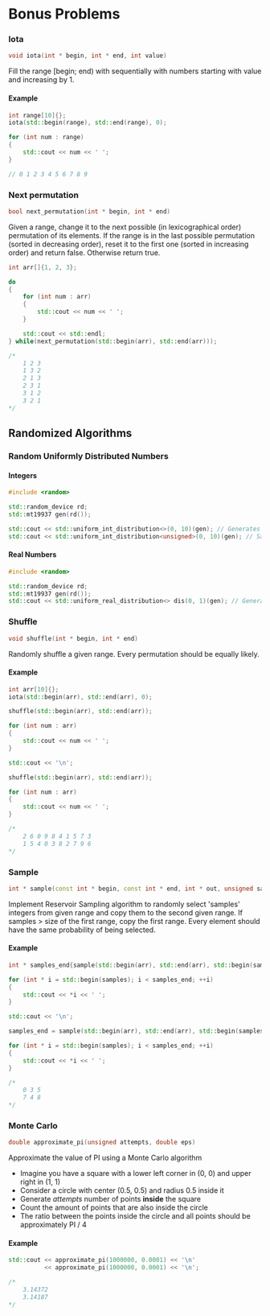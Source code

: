 # Bonus Problems

### Iota

```c++
void iota(int * begin, int * end, int value)
```

Fill the range [begin; end) with sequentially with numbers starting with value and increasing by 1.

#### Example

```c++
int range[10]{};
iota(std::begin(range), std::end(range), 0);

for (int num : range)
{
    std::cout << num << ' ';
}

// 0 1 2 3 4 5 6 7 8 9
```

### Next permutation

```c++
bool next_permutation(int * begin, int * end)
```

Given a range, change it to the next possible (in lexicographical order) permutation of its elements. If the range is in the last possible permutation (sorted in decreasing order), reset it to the first one (sorted in increasing order) and return false. Otherwise return true.

```c++
int arr[]{1, 2, 3};

do
{
    for (int num : arr)
    {
        std::cout << num << ' ';
    }

    std::cout << std::endl;
} while(next_permutation(std::begin(arr), std::end(arr)));

/*
    1 2 3
    1 3 2
    2 1 3
    2 3 1
    3 1 2
    3 2 1
*/
```

## Randomized Algorithms

### Random Uniformly Distributed Numbers

#### Integers

```c++
#include <random>

std::random_device rd;
std::mt19937 gen(rd());

std::cout << std::uniform_int_distribution<>(0, 10)(gen); // Generates a random integer from the interval [0; 10] following a uniform distribution
std::cout << std::uniform_int_distribution<unsigned>(0, 10)(gen); // Same as above but casts to unsigned
```

#### Real Numbers

```c++
#include <random>

std::random_device rd;
std::mt19937 gen(rd());
std::cout << std::uniform_real_distribution<> dis(0, 1)(gen); // Generates random number from [0, 1)
```

### Shuffle

```c++
void shuffle(int * begin, int * end)
```

Randomly shuffle a given range. Every permutation should be equally likely.

#### Example

```c++
int arr[10]{};
iota(std::begin(arr), std::end(arr), 0);

shuffle(std::begin(arr), std::end(arr));

for (int num : arr)
{
    std::cout << num << ' ';
}

std::cout << '\n';

shuffle(std::begin(arr), std::end(arr));

for (int num : arr)
{
    std::cout << num << ' ';
}

/*
    2 6 0 9 8 4 1 5 7 3
    1 5 4 0 3 8 2 7 9 6
*/
```

### Sample

```c++
int * sample(const int * begin, const int * end, int * out, unsigned samples)
```

Implement Reservoir Sampling algorithm to randomly select 'samples' integers from given range and copy them to the second given range. If samples > size of the first range, copy the first range. Every element should have the same probability of being selected.

#### Example

```c++
int * samples_end{sample(std::begin(arr), std::end(arr), std::begin(samples), 3)};

for (int * i = std::begin(samples); i < samples_end; ++i)
{
    std::cout << *i << ' ';
}

std::cout << '\n';

samples_end = sample(std::begin(arr), std::end(arr), std::begin(samples), 3);

for (int * i = std::begin(samples); i < samples_end; ++i)
{
    std::cout << *i << ' ';
}

/*
    0 3 5
    7 4 8
*/
```

### Monte Carlo

```c++
double approximate_pi(unsigned attempts, double eps)
```

Approximate the value of PI using a Monte Carlo algorithm
 - Imagine you have a square with a lower left corner in (0, 0) and upper right in (1, 1)
 - Consider a circle with center (0.5, 0.5) and radius 0.5 inside it
 - Generate *attempts* number of points **inside** the square
 - Count the amount of points that are also inside the circle
 - The ratio between the points inside the circle and all points should be approximately PI / 4

#### Example

```c++
std::cout << approximate_pi(1000000, 0.0001) << '\n'
          << approximate_pi(1000000, 0.0001) << '\n';

/*
    3.14372
    3.14187
*/
```
